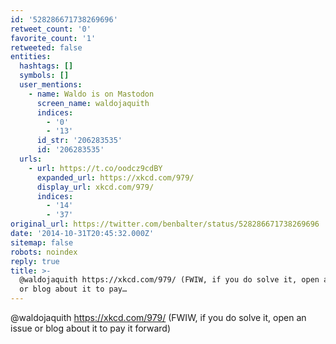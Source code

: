 ```yaml
---
id: '528286671738269696'
retweet_count: '0'
favorite_count: '1'
retweeted: false
entities:
  hashtags: []
  symbols: []
  user_mentions:
    - name: Waldo is on Mastodon
      screen_name: waldojaquith
      indices:
        - '0'
        - '13'
      id_str: '206283535'
      id: '206283535'
  urls:
    - url: https://t.co/oodcz9cdBY
      expanded_url: https://xkcd.com/979/
      display_url: xkcd.com/979/
      indices:
        - '14'
        - '37'
original_url: https://twitter.com/benbalter/status/528286671738269696
date: '2014-10-31T20:45:32.000Z'
sitemap: false
robots: noindex
reply: true
title: >-
  @waldojaquith https://xkcd.com/979/ (FWIW, if you do solve it, open an issue
  or blog about it to pay…
---
```


@waldojaquith https://xkcd.com/979/ (FWIW, if you do solve it, open an issue or blog about it to pay it forward)
